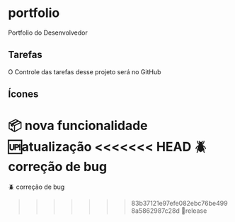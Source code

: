 # portfolio
Portfolio do Desenvolvedor

## Tarefas
O Controle das tarefas desse projeto será no GitHub

## Ícones
:package: nova funcionalidade
:up:atualização
<<<<<<< HEAD
:beetle: correção de bug 
=======
:beetle: correção de bug
>>>>>>> 83b37121e97efe082ebc76be4998a5862987c28d
:checkered_flag:release

